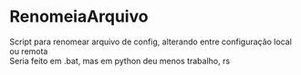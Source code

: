 # RenomeiaArquivo
Script para renomear arquivo de config, alterando entre configuração local ou remota
<br>
Seria feito em .bat, mas em python deu menos trabalho, rs